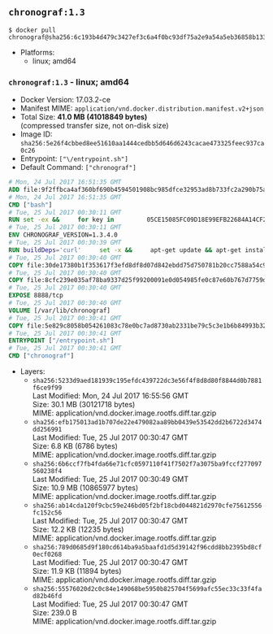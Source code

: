 ## `chronograf:1.3`

```console
$ docker pull chronograf@sha256:6c193b4d479c3427ef3c6a4f0bc93df75a2e9a54a5eb36858b1335bba1650bec
```

-	Platforms:
	-	linux; amd64

### `chronograf:1.3` - linux; amd64

-	Docker Version: 17.03.2-ce
-	Manifest MIME: `application/vnd.docker.distribution.manifest.v2+json`
-	Total Size: **41.0 MB (41018849 bytes)**  
	(compressed transfer size, not on-disk size)
-	Image ID: `sha256:5e26f4cbbed8ee51610aa1444cedbb5d646d6243cacae473325feec937ca0c26`
-	Entrypoint: `["\/entrypoint.sh"]`
-	Default Command: `["chronograf"]`

```dockerfile
# Mon, 24 Jul 2017 16:51:35 GMT
ADD file:9f2ffbca4af360bf690b4594501908bc985dfce32953ad8b733fc2a290b75a80 in / 
# Mon, 24 Jul 2017 16:51:35 GMT
CMD ["bash"]
# Tue, 25 Jul 2017 00:30:11 GMT
RUN set -ex &&     for key in         05CE15085FC09D18E99EFB22684A14CF2582E0C5 ;     do         gpg --keyserver ha.pool.sks-keyservers.net --recv-keys "$key" ||         gpg --keyserver pgp.mit.edu --recv-keys "$key" ||         gpg --keyserver keyserver.pgp.com --recv-keys "$key" ;     done
# Tue, 25 Jul 2017 00:30:11 GMT
ENV CHRONOGRAF_VERSION=1.3.4.0
# Tue, 25 Jul 2017 00:30:39 GMT
RUN buildDeps='curl'     set -x &&     apt-get update && apt-get install -y ca-certificates $buildDeps --no-install-recommends &&     rm -rf /var/lib/apt/lists/* &&     curl -SLO "https://dl.influxdata.com/chronograf/releases/chronograf_${CHRONOGRAF_VERSION}_amd64.deb.asc" &&     curl -SLO "https://dl.influxdata.com/chronograf/releases/chronograf_${CHRONOGRAF_VERSION}_amd64.deb" &&     gpg --batch --verify chronograf_${CHRONOGRAF_VERSION}_amd64.deb.asc chronograf_${CHRONOGRAF_VERSION}_amd64.deb &&     dpkg -i chronograf_${CHRONOGRAF_VERSION}_amd64.deb &&     rm -f chronograf_${CHRONOGRAF_VERSION}_amd64.deb* &&     apt-get purge -y --auto-remove $buildDeps
# Tue, 25 Jul 2017 00:30:40 GMT
COPY file:30de17380b1f353617f3efd8df8d07d842ebdd75d750781b20cc7588a54c918d in /usr/share/chronograf/LICENSE 
# Tue, 25 Jul 2017 00:30:40 GMT
COPY file:8cfc239e035af78ba9337d25f99200091e0d054985fe0c87e60b767d7759d99d in /usr/share/chronograf/agpl-3.0.md 
# Tue, 25 Jul 2017 00:30:40 GMT
EXPOSE 8888/tcp
# Tue, 25 Jul 2017 00:30:40 GMT
VOLUME [/var/lib/chronograf]
# Tue, 25 Jul 2017 00:30:41 GMT
COPY file:5e829c8058b054261083c78e0bc7ad8730ab2331be79c5c3e1b6b84993b3224b in /entrypoint.sh 
# Tue, 25 Jul 2017 00:30:41 GMT
ENTRYPOINT ["/entrypoint.sh"]
# Tue, 25 Jul 2017 00:30:41 GMT
CMD ["chronograf"]
```

-	Layers:
	-	`sha256:5233d9aed181939c195efdc439722dc3e56f4f8d8d80f8844d0b7881f6ce9f99`  
		Last Modified: Mon, 24 Jul 2017 16:55:56 GMT  
		Size: 30.1 MB (30121718 bytes)  
		MIME: application/vnd.docker.image.rootfs.diff.tar.gzip
	-	`sha256:efb175013ad1b707de22e479082aa89bb0439e53542dd2b6722d3474dd256991`  
		Last Modified: Tue, 25 Jul 2017 00:30:47 GMT  
		Size: 6.8 KB (6786 bytes)  
		MIME: application/vnd.docker.image.rootfs.diff.tar.gzip
	-	`sha256:6b6ccf7fb4fda66e71cfc0597110f41f7502f7a3075ba9fccf277097560238f4`  
		Last Modified: Tue, 25 Jul 2017 00:30:49 GMT  
		Size: 10.9 MB (10865977 bytes)  
		MIME: application/vnd.docker.image.rootfs.diff.tar.gzip
	-	`sha256:ab14cda120f9cbc59e246bd05f2bf18cbd044821d2970cfe75612556fc152c56`  
		Last Modified: Tue, 25 Jul 2017 00:30:47 GMT  
		Size: 12.2 KB (12235 bytes)  
		MIME: application/vnd.docker.image.rootfs.diff.tar.gzip
	-	`sha256:789d0685d9f180cd614ba9a5baafd1d5d39142f96cdd8bb2395bd8cf0ecf0268`  
		Last Modified: Tue, 25 Jul 2017 00:30:47 GMT  
		Size: 11.9 KB (11894 bytes)  
		MIME: application/vnd.docker.image.rootfs.diff.tar.gzip
	-	`sha256:55576020d2c0c84e149068be5950b825704f5699afc55ec33c33f4fad82b46fd`  
		Last Modified: Tue, 25 Jul 2017 00:30:47 GMT  
		Size: 239.0 B  
		MIME: application/vnd.docker.image.rootfs.diff.tar.gzip
